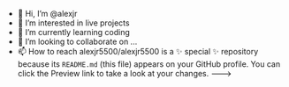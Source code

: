 - 👋 Hi, I’m @alexjr
- 👀 I’m interested in live projects
- 🌱 I’m currently learning coding
- 💞️ I’m looking to collaborate on ...
- 📫 How to reach
alexjr5500/alexjr5500 is a ✨ special ✨ repository because its `README.md` (this file) appears on your GitHub profile.
You can click the Preview link to take a look at your changes.
--->
